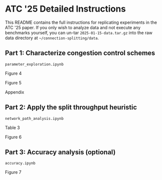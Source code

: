 # ATC '25 Detailed Instructions

This README contains the full instructions for replicating experiments in the
ATC '25 paper. If you only wish to analyze data and not execute any benchmarks
yourself, you can un-tar `2025-01-15-data.tar.gz` into the raw data directory
at `~/connection-splitting/data`.

## Part 1: Characterize congestion control schemes

`parameter_exploration.ipynb`

Figure 4

Figure 5

Appendix

## Part 2: Apply the split throughput heuristic

`network_path_analysis.ipynb`

Table 3

Figure 6

## Part 3: Accuracy analysis (optional)

`accuracy.ipynb`

Figure 7
